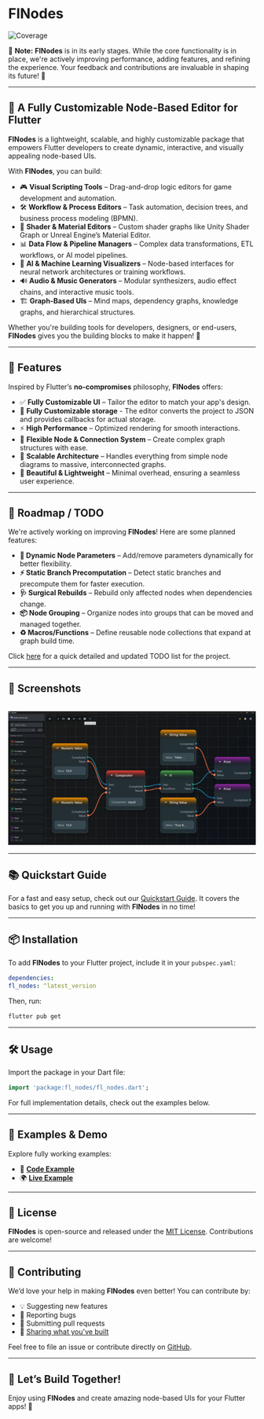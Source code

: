 # **FlNodes**

![Coverage](https://github.com/WilliamKarolDiCioccio/fl_nodes/blob/main/coverage_badge.svg?sanitize=true)

🚧 **Note:** **FlNodes** is in its early stages. While the core functionality is
in place, we're actively improving performance, adding features, and refining
the experience. Your feedback and contributions are invaluable in shaping its
future! 🚀

---

## 🚀 **A Fully Customizable Node-Based Editor for Flutter**

**FlNodes** is a lightweight, scalable, and highly customizable package that
empowers Flutter developers to create dynamic, interactive, and visually
appealing node-based UIs.

With **FlNodes**, you can build:

- 🎮 **Visual Scripting Tools** – Drag-and-drop logic editors for game
  development and automation.
- 🛠 **Workflow & Process Editors** – Task automation, decision trees, and
  business process modeling (BPMN).
- 🎨 **Shader & Material Editors** – Custom shader graphs like Unity Shader
  Graph or Unreal Engine’s Material Editor.
- 📊 **Data Flow & Pipeline Managers** – Complex data transformations, ETL
  workflows, or AI model pipelines.
- 🤖 **AI & Machine Learning Visualizers** – Node-based interfaces for neural
  network architectures or training workflows.
- 🔊 **Audio & Music Generators** – Modular synthesizers, audio effect chains,
  and interactive music tools.
- 🏗 **Graph-Based UIs** – Mind maps, dependency graphs, knowledge graphs, and
  hierarchical structures.

Whether you're building tools for developers, designers, or end-users,
**FlNodes** gives you the building blocks to make it happen! 🚀

---

## 🌟 **Features**

Inspired by Flutter’s **no-compromises** philosophy, **FlNodes** offers:

- ✅ **Fully Customizable UI** – Tailor the editor to match your app's design.
- 💾 **Fully Customizable storage** - The editor converts the project to JSON
  and provides callbacks for actual storage.
- ⚡ **High Performance** – Optimized rendering for smooth interactions.
- 🔗 **Flexible Node & Connection System** – Create complex graph structures
  with ease.
- 📏 **Scalable Architecture** – Handles everything from simple node diagrams to
  massive, interconnected graphs.
- 🎨 **Beautiful & Lightweight** – Minimal overhead, ensuring a seamless user
  experience.

---

## 🔧 **Roadmap / TODO**

We're actively working on improving **FlNodes**! Here are some planned features:

- **🔄 Dynamic Node Parameters** – Add/remove parameters dynamically for better
  flexibility.
- **⚡ Static Branch Precomputation** – Detect static branches and precompute
  them for faster execution.
- **🩺 Surgical Rebuilds** – Rebuild only affected nodes when dependencies
  change.
- **📦 Node Grouping** – Organize nodes into groups that can be moved and
  managed together.
- **♻️ Macros/Functions** – Define reusable node collections that expand at
  graph build time.

Click [here](https://hackmd.io/@l7G0TmToRX-GFgwRUOHloA/Byi53IwFyx) for a quick
detailed and updated TODO list for the project.

---

## 📸 **Screenshots**

<p align="center">
  <img src="https://raw.githubusercontent.com/WilliamKarolDiCioccio/fl_nodes/refs/heads/main/.github/images/node_editor_example.webp" alt="FlNodes Example" />
</p>

---

## 📚 **Quickstart Guide**

For a fast and easy setup, check out our
[Quickstart Guide](https://github.com/WilliamKarolDiCioccio/fl_nodes/blob/main/QUICKSTART.md).
It covers the basics to get you up and running with **FlNodes** in no time!

---

## 📦 **Installation**

To add **FlNodes** to your Flutter project, include it in your `pubspec.yaml`:

```yaml
dependencies:
fl_nodes: ^latest_version
```

Then, run:

```bash
flutter pub get
```

---

## 🛠️ **Usage**

Import the package in your Dart file:

```dart
import 'package:fl_nodes/fl_nodes.dart';
```

For full implementation details, check out the examples below.

---

## 🧩 **Examples & Demo**

Explore fully working examples:

- 📄
  **[Code Example](https://github.com/WilliamKarolDiCioccio/fl_nodes/blob/main/example/lib/main.dart)**
- 🌍 **[Live Example](https://williamkaroldicioccio.github.io/fl_nodes/)**

---

## 📜 **License**

**FlNodes** is open-source and released under the [MIT License](LICENSE.md).
Contributions are welcome!

---

## 🙌 **Contributing**

We’d love your help in making **FlNodes** even better! You can contribute by:

- 💡 Suggesting new features
- 🐛 Reporting bugs
- 🔧 Submitting pull requests
- 👏 [Sharing what you've built](https://github.com/WilliamKarolDiCioccio/fl_nodes/discussions/49) 

Feel free to file an issue or contribute directly on
[GitHub](https://github.com/WilliamKarolDiCioccio/fl_nodes).

---

## 🚀 **Let’s Build Together!**

Enjoy using **FlNodes** and create amazing node-based UIs for your Flutter apps!
🌟
